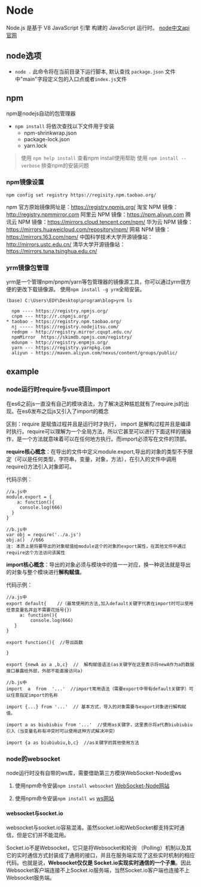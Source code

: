 # Node
Node.js 是基于 V8 JavaScript 引擎 构建的 JavaScript 运行时。
[node中文api官网](https://nodejs.cn/api/documentation.html)

## node选项

- `node .` 此命令将在当前目录下运行脚本, 默认查找 `package.json` 文件中"main"字段定义包的入口点或者`index.js`文件

## npm
npm是nodejs自动的包管理器

* `npm install` 将依次查找以下文件用于安装
  - npm-shrinkwrap.json
  - package-lock.json
  - yarn.lock

> 使用 `npm help install` 查看npm install使用帮助
> 使用 `npm install --verbose` 排查npm的安装问题

### npm镜像设置
`npm config set registry https://regisity.npm.taobao.org/`

npm 官方原始镜像网址是：https://registry.npmjs.org/ 
淘宝 NPM 镜像：http://registry.npmmirror.com 
阿里云 NPM 镜像：https://npm.aliyun.com 
腾讯云 NPM 镜像：https://mirrors.cloud.tencent.com/npm/ 
华为云 NPM 镜像：https://mirrors.huaweicloud.com/repository/npm/ 
网易 NPM 镜像：https://mirrors.163.com/npm/ 
中国科学技术大学开源镜像站：http://mirrors.ustc.edu.cn/ 
清华大学开源镜像站：https://mirrors.tuna.tsinghua.edu.cn/ 


### yrm镜像包管理
yrm是一个管理npm/pnpm/yarn等包管理器的镜像源工具，你可以通过yrm很方便的更改下载镜像源。
使用`npm install -g yrm`全局安装。

```
(base) C:\Users\EDY\Desktop\program\blog>yrm ls    

  npm ---- https://registry.npmjs.org/
  cnpm --- http://r.cnpmjs.org/
* taobao - https://registry.npm.taobao.org/
  nj ----- https://registry.nodejitsu.com/
  rednpm - http://registry.mirror.cqupt.edu.cn/
  npmMirror  https://skimdb.npmjs.com/registry/
  edunpm - http://registry.enpmjs.org/
  yarn --- https://registry.yarnpkg.com
  aliyun - https://maven.aliyun.com/nexus/content/groups/public/
```

## example

### node运行时require与vue项目import
在es6之前js一直没有自己的模块语法，为了解决这种尴尬就有了require.js的出现。在es6发布之后js又引入了import的概念

区别：require 是赋值过程并且是运行时才执行， import 是解构过程并且是编译时执行。require可以理解为一个全局方法，所以它甚至可以进行下面这样的骚操作，是一个方法就意味着可以在任何地方执行。而import必须写在文件的顶部。

**require核心概念**：在导出的文件中定义module.export,导出的对象的类型不予限定（可以是任何类型，字符串，变量，对象，方法），在引入的文件中调用require()方法引入对象即可。

代码示例：
```
//a.js中
module.export = {
    a: function(){
     console.log(666)
  }
}

//b.js中
var obj = require('../a.js')
obj.a()  //666
注: 本质上是将要导出的对象赋值给module这个的对象的export属性，在其他文件中通过require这个方法访问该属性
```

**import核心概念**：导出的对象必须与模块中的值一一对应，换一种说法就是导出的对象与整个模块进行**解构赋值**。

代码示例：
```
//a.js中
export default{    //（最常使用的方法,加入default关键字代表在import时可以使用任意变量名并且不需要花括号{}）
     a: function(){
         console.log(666)
   }
}
 
export function(){  //导出函数
 
}
 
export {newA as a ,b,c}  //  解构赋值语法(as关键字在这里表示将newA作为a的数据接口暴露给外部，外部不能直接访问a)
 
//b.js中
import  a  from  '...'  //import常用语法（需要export中带有default关键字）可以任意指定import的名称
 
import {...} from '...'  // 基本方式，导入的对象需要与export对象进行解构赋值。
 
import a as biubiubiu from '...'  //使用as关键字，这里表示将a代表biubiubiu引入（当变量名称有冲突时可以使用这种方式解决冲突）
 
import {a as biubiubiu,b,c}  //as关键字的其他使用方法
```

### node的websocket
node运行时没有自带的ws库，需要借助第三方模块WebSocket-Node或ws

1. 使用npm命令安装`npm install websocket`
[WebSocket-Node网站](https://github.com/theturtle32/WebSocket-Node)

2. 使用npm命令安装`npm install ws`
[ws网站](https://github.com/websockets/ws)


#### websocket与socket.io
websocket与socket.io容易混淆。虽然socket.io和WebSocket都支持实时通信，但是它们并不能混用。

Socket.io不是Websocket，它只是将Websocket和轮询 （Polling）机制以及其它的实时通信方式封装成了通用的接口，并且在服务端实现了这些实时机制的相应代码。也就是说，**Websocket仅仅是 Socket.io实现实时通信的一个子集**。因此Websocket客户端连接不上Socket.io服务端，当然Socket.io客户端也连接不上Websocket服务端。